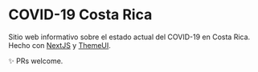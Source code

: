 # COVID-19 Costa Rica

Sitio web informativo sobre el estado actual del COVID-19 en Costa Rica. Hecho con [NextJS](https://nextjs.org) y [ThemeUI](https://theme-ui.com).

✨ PRs welcome.
